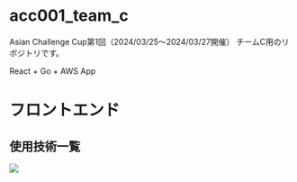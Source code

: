 # acc001_team_c
Asian Challenge Cup第1回（2024/03/25〜2024/03/27開催） チームC用のリポジトリです。

React + Go + AWS App

<h1>フロントエンド</h1>
<h2>使用技術一覧</h2>
<dev>
<img src="https://camo.qiitausercontent.com/f4ab89843c821caa42338acacbefba3dd71dd0e3/68747470733a2f2f696d672e736869656c64732e696f2f62616467652f2d4e6f64652e6a732d3030303030302e7376673f6c6f676f3d6e6f64652e6a73267374796c653d666f722d7468652d6261646765"></img>
</dev>